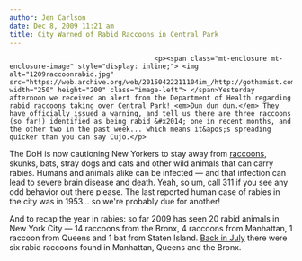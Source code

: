 ```yaml
---
author: Jen Carlson
date: Dec 8, 2009 11:21 am
title: City Warned of Rabid Raccoons in Central Park
---
```


	
										<p><span class="mt-enclosure mt-enclosure-image" style="display: inline;"> <img alt="1209raccoonrabid.jpg" src="https://web.archive.org/web/20150422211104im_/http://gothamist.com/attachments/arts_jen/1209raccoonrabid.jpg" width="250" height="200" class="image-left"> </span>Yesterday afternoon we received an alert from the Department of Health regarding rabid raccoons taking over Central Park! <em>Dun dun dun.</em> They have officially issued a warning, and tell us there are three raccoons (so far!) identified as being rabid &#x2014; one in recent months, and the other two in the past week... which means it&apos;s spreading quicker than you can say Cujo.</p>

<p>The DoH is now cautioning New Yorkers to stay away from <a href="https://web.archive.org/web/20150422211104/http://gothamist.com/tags/raccoon">raccoons</a>, skunks, bats, stray dogs and cats and other wild animals that can carry rabies. Humans and animals alike can be infected &#x2014;&#xA0;and that infection can lead to severe brain disease and death. Yeah, so um, call 311 if you see any odd behavior out there please. The last reported human case of rabies in the city was in 1953... so we&apos;re probably due for another!</p>

<p>And to recap the year in rabies: so far 2009 has seen 20 rabid animals in New York City &#x2014; 14 raccoons from the Bronx, 4 raccoons from Manhattan, 1 raccoon from Queens and 1 bat from Staten Island. <a href="https://web.archive.org/web/20150422211104/http://gothamist.com/2009/07/22/rabid_raccoons_infiltrate_the_borou.php">Back in July</a> there were six rabid raccoons found in Manhattan, Queens and the Bronx.</p>					
										
									
				
